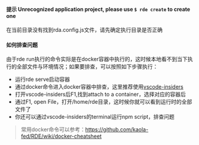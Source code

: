 
#### 提示 Unrecognized application project, please use `$ rde create` to create one
在当前目录没有找到rda.config.js文件，请先确定执行目录是否正确


#### 如何排查问题
由于rde run执行的命令实际是在docker容器中执行的，这时候本地看不到当下执行的全部文件与环境情况；如果要排查，可以按照如下步骤执行：
* 运行rde serve启动容器
* 通过docker命令进入docker容器中排查，这里推荐使用[vscode-insiders](https://code.visualstudio.com/insiders/)
* 打开vscode-insiders后F1,找到attach to a container，选择对应的容器后
* 通过F1, open File，打开/home/rde目录，这时候你就可以看到运行时的全部文件了
* 你还可以通过vscode-insiders的terminal运行npm script，排查问题

> 常用docker命令可以参考：https://github.com/kaola-fed/RDE/wiki/docker-cheatsheet

